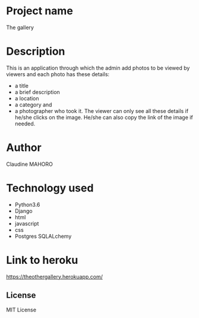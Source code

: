 # Project name
The gallery

# Description
This is an application through which the admin add photos to be viewed by viewers and each photo has these details:
* a title
* a brief description
* a location
* a category and
* a photographer who took it.
The viewer can only see all these details if he/she clicks on the image.
He/she can also copy the link of the image if needed.

# Author
Claudine MAHORO

# Technology used
* Python3.6
* Django
* html
* javascript
* css
* Postgres SQLALchemy
# Link to heroku
https://theothergallery.herokuapp.com/

## License
MIT License